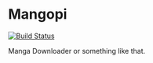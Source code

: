 Mangopi
=======

[![Build Status](https://travis-ci.org/CristinaSilvaEng/Mangopi.svg?branch=master)](https://travis-ci.org/CristinaSilvaEng/Mangopi)

Manga Downloader or something like that.
